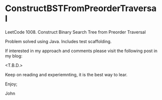 # ConstructBSTFromPreorderTraversal
LeetCode 1008. Construct Binary Search Tree from Preorder Traversal

Problem solved using Java.
Includes test scaffolding.

If interested in my approach and comments please visit the following post in my blog:

<T.B.D.>

Keep on reading and experiemnting, it is the best way to lear.

Enjoy;

John
